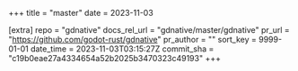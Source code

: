 +++
title = "master"
date = 2023-11-03

[extra]
repo = "gdnative"
docs_rel_url = "gdnative/master/gdnative"
pr_url = "https://github.com/godot-rust/gdnative"
pr_author = ""
sort_key = 9999-01-01
date_time = 2023-11-03T03:15:27Z
commit_sha = "c19b0eae27a4334654a52b2025b3470323c49193"
+++


